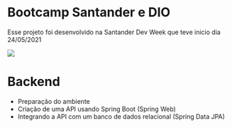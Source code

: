 
# Bootcamp Santander e DIO
Esse projeto foi desenvolvido na Santander Dev Week que teve inicio dia 24/05/2021<br /> 

![](https://cdn.discordapp.com/attachments/771470980324524043/847594346516971520/dev-week.png)<br /> 


# Backend

  - Preparação do ambiente
  - Criação de uma API usando Spring Boot (Spring Web)
  - Integrando a API com um banco de dados relacional (Spring Data JPA)

